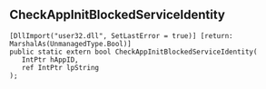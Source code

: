 ## CheckAppInitBlockedServiceIdentity

```
[DllImport("user32.dll", SetLastError = true)] [return: MarshalAs(UnmanagedType.Bool)]
public static extern bool CheckAppInitBlockedServiceIdentity(
   IntPtr hAppID,
   ref IntPtr lpString
);
```

